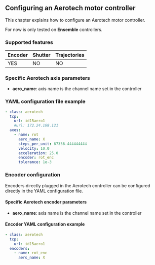 ## Configuring an Aerotech motor controller

This chapter explains how to configure an Aerotech motor controller.

For now is only tested on **Ensemble** controllers.

### Supported features

Encoder | Shutter | Trajectories
------- | ------- | ------------
YES	| NO      | NO          

### Specific Aerotech axis parameters

* **aero_name**: axis name is the channel name set in the controller

### YAML configuration file example

```YAML
- class: aerotech
  tcp:
    url: id15aero1
    #url: 172.24.168.121
  axes:
    - name: rot
      aero_name: X
      steps_per_unit: 67356.444444444
      velocity: 10.0
      acceleration: 25.0
      encoder: rot_enc
      tolerance: 1e-3
```
### Encoder configuration

Encoders directly plugged in the Aerotech controller can be configured directly
in the YAML configuration file.

#### Specific Aerotech encoder parameters

* **aero_name**:  axis name is the channel name set in the controller

#### Encoder YAML configuration example

```YAML
- class: aerotech
  tcp:
    url: id15aero1
  encoders:
    - name: rot_enc
      aero_name: X
```
